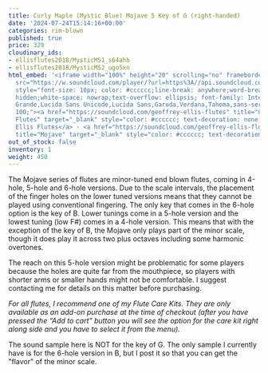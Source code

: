 ```yaml
---
title: Curly Maple (Mystic Blue) Mojave 5 Key of G (right-handed)
date: '2024-07-24T15:14:16+00:00'
categories: rim-blown
published: true
price: 329
cloudinary_ids:
- ellisflutes2018/MysticM51_s64ahb
- ellisflutes2018/MysticM52_ugo5xn
html_embed: '<iframe width="100%" height="20" scrolling="no" frameborder="no" allow="autoplay"
  src="https://w.soundcloud.com/player/?url=https%3A//api.soundcloud.com/tracks/12622235&color=%23ff5500&inverse=false&auto_play=false&show_user=true"></iframe><div
  style="font-size: 10px; color: #cccccc;line-break: anywhere;word-break: normal;overflow:
  hidden;white-space: nowrap;text-overflow: ellipsis; font-family: Interstate,Lucida
  Grande,Lucida Sans Unicode,Lucida Sans,Garuda,Verdana,Tahoma,sans-serif;font-weight:
  100;"><a href="https://soundcloud.com/geoffrey-ellis-flutes" title="Geoffrey Ellis
  Flutes" target="_blank" style="color: #cccccc; text-decoration: none;">Geoffrey
  Ellis Flutes</a> · <a href="https://soundcloud.com/geoffrey-ellis-flutes/mojave"
  title="Mojave" target="_blank" style="color: #cccccc; text-decoration: none;">Mojave</a></div>'
out_of_stock: false
inventory: 1
weight: 450
---
```


The Mojave series of flutes are minor-tuned end blown flutes, coming in 4-hole, 5-hole and 6-hole versions.  Due to the scale intervals, the placement of the finger holes on the lower tuned versions means that they cannot be played using conventional fingering.  The only key that comes in the 6-hole option is the key of B.  Lower tunings come in a 5-hole version and the lowest tuning (low F#) comes in a 4-hole version.  This means that with the exception of the key of B, the Mojave only plays part of the minor scale, though it does play it across two plus octaves including some harmonic overtones.   

The reach on this 5-hole version might be problematic for some players because the holes are quite far from the mouthpiece, so players with shorter arms or smaller hands might not be comfortable.  I suggest contacting me for details on this matter before purchasing.

*For all flutes, I recommend one of my Flute Care Kits. They are only available as an add-on purchase at the time of checkout (after you have pressed the “Add to cart” button you will see the option for the care kit right along side and you have to select it from the menu).*

The sound sample here is NOT for the key of G.  The only sample I currently have is for the 6-hole version in B, but I post it so that you can get the "flavor" of the minor scale.




